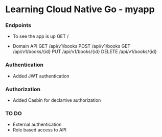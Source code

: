 # Learning Cloud Native Go - myapp

### Endpoints
- To see the app is up
    GET /


- Domain API
    GET /api/v1/books
    POST /api/v1/books
    GET /api/v1/books/{id}
    PUT /api/v1/books/{id}
    DELETE /api/v1/books/{id}
    
<!--  -->
### Authentication
- Added JWT authentication

### Authorization
- Added Casbin for declartive authorization

### TO DO
- External authentication
- Role based access to API
